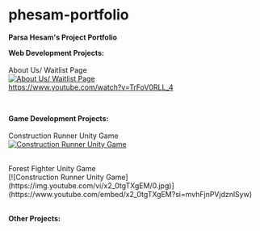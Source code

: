 # phesam-portfolio

<b>Parsa Hesam's Project Portfolio</b>
<br>

<b>Web Development Projects:</b>
<br>
<br>
About Us/ Waitlist Page
<br>
[![About Us/ Waitlist Page](https://img.youtube.com/vi/TrFoV0RLL_4/0.jpg)](https://www.youtube.com/watch?v=TrFoV0RLL_4) 
<br>
https://www.youtube.com/watch?v=TrFoV0RLL_4

<br>

<b>Game Development Projects:</b>
<br>
<br>
Construction Runner Unity Game
<br>
[![Construction Runner Unity Game](https://img.youtube.com/vi/x2_0tgTXgEM/0.jpg)](https://www.youtube.com/embed/x2_0tgTXgEM?si=mvhFjnPVjdznlSyw) 

<br>
Forest Fighter Unity Game
<br>
[![Construction Runner Unity Game](https://img.youtube.com/vi/x2_0tgTXgEM/0.jpg)](https://www.youtube.com/embed/x2_0tgTXgEM?si=mvhFjnPVjdznlSyw) 
<br>


<br>

<b>Other Projects:</b>
<br>
